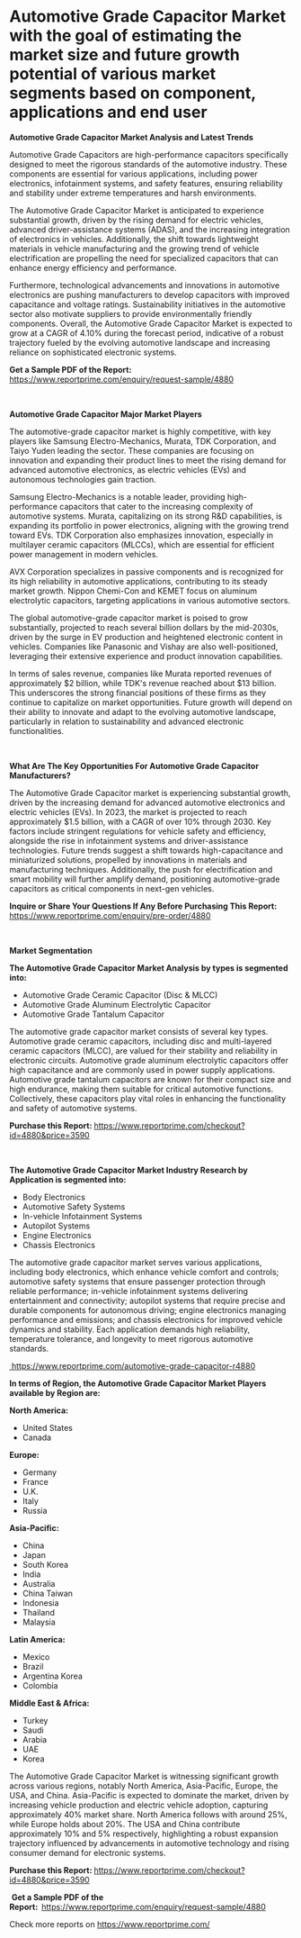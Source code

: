 <p><h1>Automotive Grade Capacitor Market with the goal of estimating the market size and future growth potential of various market segments based on component, applications and end user</h1></p><p><strong>Automotive Grade Capacitor Market Analysis and Latest Trends</strong></p>
<p><p>Automotive Grade Capacitors are high-performance capacitors specifically designed to meet the rigorous standards of the automotive industry. These components are essential for various applications, including power electronics, infotainment systems, and safety features, ensuring reliability and stability under extreme temperatures and harsh environments. </p><p>The Automotive Grade Capacitor Market is anticipated to experience substantial growth, driven by the rising demand for electric vehicles, advanced driver-assistance systems (ADAS), and the increasing integration of electronics in vehicles. Additionally, the shift towards lightweight materials in vehicle manufacturing and the growing trend of vehicle electrification are propelling the need for specialized capacitors that can enhance energy efficiency and performance.</p><p>Furthermore, technological advancements and innovations in automotive electronics are pushing manufacturers to develop capacitors with improved capacitance and voltage ratings. Sustainability initiatives in the automotive sector also motivate suppliers to provide environmentally friendly components. Overall, the Automotive Grade Capacitor Market is expected to grow at a CAGR of 4.10% during the forecast period, indicative of a robust trajectory fueled by the evolving automotive landscape and increasing reliance on sophisticated electronic systems.</p></p>
<p><strong>Get a Sample PDF of the Report:&nbsp;</strong> <a href="https://www.reportprime.com/enquiry/request-sample/4880?utm_campaign=2642&utm_medium=2&utm_source=Github&utm_content=ia&utm_term=19032025&utm_id=automotive-grade-capacitor">https://www.reportprime.com/enquiry/request-sample/4880</a></p>
<p>&nbsp;</p>
<p><strong>Automotive Grade Capacitor Major Market Players</strong></p>
<p><p>The automotive-grade capacitor market is highly competitive, with key players like Samsung Electro-Mechanics, Murata, TDK Corporation, and Taiyo Yuden leading the sector. These companies are focusing on innovation and expanding their product lines to meet the rising demand for advanced automotive electronics, as electric vehicles (EVs) and autonomous technologies gain traction.</p><p>Samsung Electro-Mechanics is a notable leader, providing high-performance capacitors that cater to the increasing complexity of automotive systems. Murata, capitalizing on its strong R&D capabilities, is expanding its portfolio in power electronics, aligning with the growing trend toward EVs. TDK Corporation also emphasizes innovation, especially in multilayer ceramic capacitors (MLCCs), which are essential for efficient power management in modern vehicles.</p><p>AVX Corporation specializes in passive components and is recognized for its high reliability in automotive applications, contributing to its steady market growth. Nippon Chemi-Con and KEMET focus on aluminum electrolytic capacitors, targeting applications in various automotive sectors.</p><p>The global automotive-grade capacitor market is poised to grow substantially, projected to reach several billion dollars by the mid-2030s, driven by the surge in EV production and heightened electronic content in vehicles. Companies like Panasonic and Vishay are also well-positioned, leveraging their extensive experience and product innovation capabilities.</p><p>In terms of sales revenue, companies like Murata reported revenues of approximately $2 billion, while TDK's revenue reached about $13 billion. This underscores the strong financial positions of these firms as they continue to capitalize on market opportunities. Future growth will depend on their ability to innovate and adapt to the evolving automotive landscape, particularly in relation to sustainability and advanced electronic functionalities.</p></p>
<p>&nbsp;</p>
<p><strong>What Are The Key Opportunities For Automotive Grade Capacitor Manufacturers?</strong></p>
<p><p>The Automotive Grade Capacitor market is experiencing substantial growth, driven by the increasing demand for advanced automotive electronics and electric vehicles (EVs). In 2023, the market is projected to reach approximately $1.5 billion, with a CAGR of over 10% through 2030. Key factors include stringent regulations for vehicle safety and efficiency, alongside the rise in infotainment systems and driver-assistance technologies. Future trends suggest a shift towards high-capacitance and miniaturized solutions, propelled by innovations in materials and manufacturing techniques. Additionally, the push for electrification and smart mobility will further amplify demand, positioning automotive-grade capacitors as critical components in next-gen vehicles.</p></p>
<p><strong>Inquire or Share Your Questions If Any Before Purchasing This Report:</strong> <a href="https://www.reportprime.com/enquiry/pre-order/4880?utm_campaign=2642&utm_medium=2&utm_source=Github&utm_content=ia&utm_term=19032025&utm_id=automotive-grade-capacitor">https://www.reportprime.com/enquiry/pre-order/4880</a></p>
<p>&nbsp;</p>
<p><strong>Market Segmentation</strong></p>
<p><strong>The Automotive Grade Capacitor Market Analysis by types is segmented into:</strong></p>
<p><ul><li>Automotive Grade Ceramic Capacitor (Disc & MLCC)</li><li>Automotive Grade Aluminum Electrolytic Capacitor</li><li>Automotive Grade Tantalum Capacitor</li></ul></p>
<p><p>The automotive grade capacitor market consists of several key types. Automotive grade ceramic capacitors, including disc and multi-layered ceramic capacitors (MLCC), are valued for their stability and reliability in electronic circuits. Automotive grade aluminum electrolytic capacitors offer high capacitance and are commonly used in power supply applications. Automotive grade tantalum capacitors are known for their compact size and high endurance, making them suitable for critical automotive functions. Collectively, these capacitors play vital roles in enhancing the functionality and safety of automotive systems.</p></p>
<p><strong>Purchase this Report:&nbsp;</strong><a href="https://www.reportprime.com/checkout?id=4880&price=3590&utm_campaign=2642&utm_medium=2&utm_source=Github&utm_content=ia&utm_term=19032025&utm_id=automotive-grade-capacitor">https://www.reportprime.com/checkout?id=4880&price=3590</a></p>
<p>&nbsp;</p>
<p><strong>The Automotive Grade Capacitor Market Industry Research by Application is segmented into:</strong></p>
<p><ul><li>Body Electronics</li><li>Automotive Safety Systems</li><li>In-vehicle Infotainment Systems</li><li>Autopilot Systems</li><li>Engine Electronics</li><li>Chassis Electronics</li></ul></p>
<p><p>The automotive grade capacitor market serves various applications, including body electronics, which enhance vehicle comfort and controls; automotive safety systems that ensure passenger protection through reliable performance; in-vehicle infotainment systems delivering entertainment and connectivity; autopilot systems that require precise and durable components for autonomous driving; engine electronics managing performance and emissions; and chassis electronics for improved vehicle dynamics and stability. Each application demands high reliability, temperature tolerance, and longevity to meet rigorous automotive standards.</p></p>
<p><a href="https://www.reportprime.com/automotive-grade-capacitor-r4880?utm_campaign=2642&utm_medium=2&utm_source=Github&utm_content=ia&utm_term=19032025&utm_id=automotive-grade-capacitor">&nbsp;https://www.reportprime.com/automotive-grade-capacitor-r4880</a></p>
<p><strong>In terms of Region, the Automotive Grade Capacitor Market Players available by Region are:</strong></p>
<p>
    <p> <strong> North America: </strong>
        <ul>
            <li>United States</li>
            <li>Canada</li>
        </ul>
        </p> 
    <p> <strong> Europe: </strong>
        <ul>
            <li>Germany</li>
            <li>France</li>
            <li>U.K.</li>
            <li>Italy</li>
            <li>Russia</li>
        </ul>
        </p> 
    <p> <strong> Asia-Pacific: </strong>
        <ul>
            <li>China</li>
            <li>Japan</li>
            <li>South Korea</li>
            <li>India</li>
            <li>Australia</li>
            <li>China Taiwan</li>
            <li>Indonesia</li>
            <li>Thailand</li>
            <li>Malaysia</li>
        </ul>
        </p> 
    <p> <strong> Latin America: </strong>
        <ul>
            <li>Mexico</li>
            <li>Brazil</li>
            <li>Argentina Korea</li>
            <li>Colombia</li>
        </ul>
        </p> 
    <p> <strong> Middle East & Africa: </strong>
        <ul>
            <li>Turkey</li>
            <li>Saudi</li>
            <li>Arabia</li>
            <li>UAE</li>
            <li>Korea</li>
        </ul>
    </p>
    </p>
<p><p>The Automotive Grade Capacitor Market is witnessing significant growth across various regions, notably North America, Asia-Pacific, Europe, the USA, and China. Asia-Pacific is expected to dominate the market, driven by increasing vehicle production and electric vehicle adoption, capturing approximately 40% market share. North America follows with around 25%, while Europe holds about 20%. The USA and China contribute approximately 10% and 5% respectively, highlighting a robust expansion trajectory influenced by advancements in automotive technology and rising consumer demand for electronic systems.</p></p>
<p><strong>Purchase this Report: </strong><a href="https://www.reportprime.com/checkout?id=4880&price=3590&utm_campaign=2642&utm_medium=2&utm_source=Github&utm_content=ia&utm_term=19032025&utm_id=automotive-grade-capacitor">https://www.reportprime.com/checkout?id=4880&price=3590</a></p>
<p>&nbsp;<strong>Get a Sample PDF of the Report:&nbsp;&nbsp;</strong><a href="https://www.reportprime.com/enquiry/request-sample/4880?utm_campaign=2642&utm_medium=2&utm_source=Github&utm_content=ia&utm_term=19032025&utm_id=automotive-grade-capacitor">https://www.reportprime.com/enquiry/request-sample/4880</a></p>
<p><strong></strong></p>
<p>Check more reports on <a href="https://www.reportprime.com/?utm_campaign=2642&utm_medium=2&utm_source=Github&utm_content=ia&utm_term=19032025&utm_id=automotive-grade-capacitor">https://www.reportprime.com/</a></p>